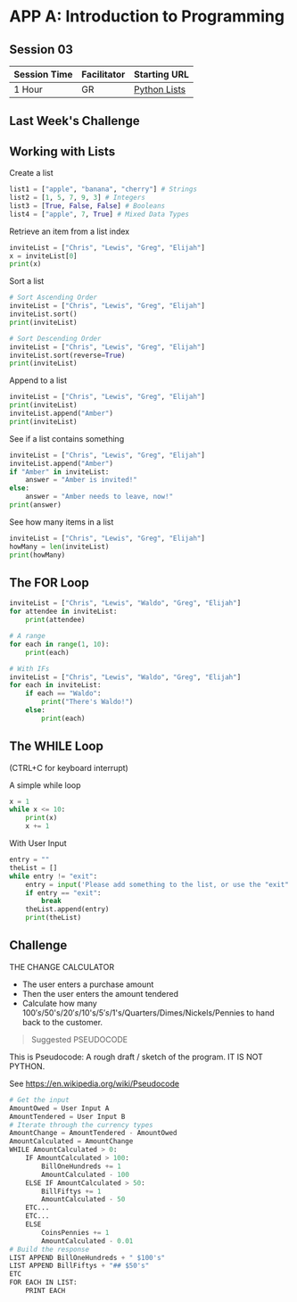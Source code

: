 # APP A: Introduction to Programming
## Session 03

|Session Time|Facilitator|Starting URL                                                          |
|------------|-----------|----------------------------------------------------------------------|
|1 Hour      |GR         |[Python Lists](https://www.w3schools.com/python/python_lists.asp)     |

## Last Week's Challenge

## Working with Lists
Create a list
```py
list1 = ["apple", "banana", "cherry"] # Strings
list2 = [1, 5, 7, 9, 3] # Integers
list3 = [True, False, False] # Booleans
list4 = ["apple", 7, True] # Mixed Data Types
```
 
Retrieve an item from a list index
```py
inviteList = ["Chris", "Lewis", "Greg", "Elijah"]
x = inviteList[0]
print(x)
```

Sort a list
```py
# Sort Ascending Order
inviteList = ["Chris", "Lewis", "Greg", "Elijah"]
inviteList.sort()
print(inviteList)

# Sort Descending Order
inviteList = ["Chris", "Lewis", "Greg", "Elijah"]
inviteList.sort(reverse=True)
print(inviteList)
```

Append to a list
```py
inviteList = ["Chris", "Lewis", "Greg", "Elijah"]
print(inviteList)
inviteList.append("Amber")
print(inviteList)
```

See if a list contains something
```py
inviteList = ["Chris", "Lewis", "Greg", "Elijah"]
inviteList.append("Amber")
if "Amber" in inviteList:
    answer = "Amber is invited!"
else:
    answer = "Amber needs to leave, now!"
print(answer)
```

See how many items in a list
```py
inviteList = ["Chris", "Lewis", "Greg", "Elijah"]
howMany = len(inviteList)
print(howMany)
```

## The FOR Loop
```py
inviteList = ["Chris", "Lewis", "Waldo", "Greg", "Elijah"]
for attendee in inviteList:
    print(attendee)

# A range
for each in range(1, 10):
    print(each)

# With IFs
inviteList = ["Chris", "Lewis", "Waldo", "Greg", "Elijah"]
for each in inviteList:
    if each == "Waldo":
        print("There's Waldo!")
    else:
        print(each)
```

## The WHILE Loop
(CTRL+C for keyboard interrupt)

A simple while loop
```py
x = 1
while x <= 10:
    print(x)
    x += 1
```

With User Input
```py
entry = ""
theList = []
while entry != "exit":
    entry = input('Please add something to the list, or use the "exit" command: ')
    if entry == "exit":
        break
    theList.append(entry)
    print(theList)
```

## Challenge
THE CHANGE CALCULATOR
- The user enters a purchase amount
- Then the user enters the amount tendered
- Calculate how many $100's/$50's/$20's/$10's/$5's/$1's/Quarters/Dimes/Nickels/Pennies to hand back to the customer.  

> Suggested PSEUDOCODE


This is Pseudocode:
A rough draft / sketch of the program. IT IS NOT PYTHON.

See https://en.wikipedia.org/wiki/Pseudocode
```py
# Get the input
AmountOwed = User Input A
AmountTendered = User Input B
# Iterate through the currency types
AmountChange = AmountTendered - AmountOwed
AmountCalculated = AmountChange
WHILE AmountCalculated > 0:
    IF AmountCalculated > 100:
        BillOneHundreds += 1
        AmountCalculated - 100
    ELSE IF AmountCalculated > 50:
        BillFiftys += 1
        AmountCalculated - 50
    ETC...
    ETC...
    ELSE
        CoinsPennies += 1
        AmountCalculated - 0.01
# Build the response
LIST APPEND BillOneHundreds + " $100's"
LIST APPEND BillFiftys + "## $50's"
ETC
FOR EACH IN LIST:
    PRINT EACH
```